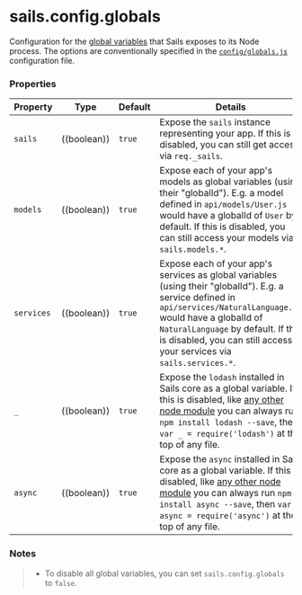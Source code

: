 # sails.config.globals


Configuration for the [global variables](./#!documentation/reference/Globals) that Sails exposes to its Node process.  The options are conventionally specified in the [`config/globals.js`](/#/documentation/anatomy/myApp/config/globals.js.html) configuration file.



### Properties

| Property    | Type       | Default   | Details |
|-------------|:----------:|-----------|---------|
| `sails` | ((boolean)) | `true` | Expose the `sails` instance representing your app.  If this is disabled, you can still get access via `req._sails`.
| `models` | ((boolean)) | `true` | Expose each of your app's models as global variables (using their "globalId").  E.g. a model defined in `api/models/User.js` would have a globalId of `User` by default.   If this is disabled, you can still access your models via `sails.models.*`.
| `services` | ((boolean)) | `true` | Expose each of your app's services as global variables (using their "globalId").  E.g. a service defined in `api/services/NaturalLanguage.js` would have a globalId of `NaturalLanguage` by default.  If this is disabled, you can still access your services via `sails.services.*`.
| `_`  | ((boolean))     | `true`  | Expose the `lodash` installed in Sails core as a global variable. If this is disabled, like [any other node module](https://soundcloud.com/marak/marak-the-node-js-rap) you can always run `npm install lodash --save`, then `var _ = require('lodash')` at the top of any file.
| `async`  | ((boolean)) | `true` | Expose the `async` installed in Sails core as a global variable.  If this is disabled, like [any other node module](https://soundcloud.com/marak/marak-the-node-js-rap) you can always run `npm install async --save`, then `var async = require('async')` at the top of any file.

### Notes

> + To disable all global variables, you can set `sails.config.globals` to `false`.



<docmeta name="uniqueID" value="sailsconfigglobals588825999999">
<docmeta name="displayName" value="sails.config.globals">

